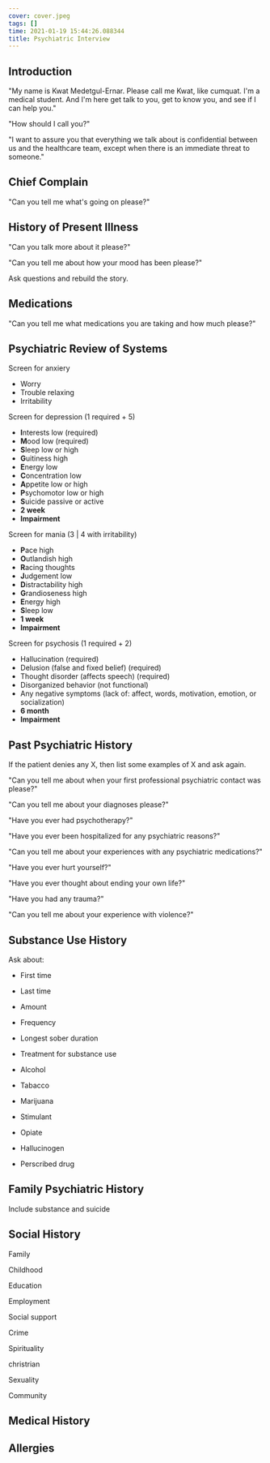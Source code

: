 ```yaml
---
cover: cover.jpeg
tags: []
time: 2021-01-19 15:44:26.088344
title: Psychiatric Interview
---
```


## Introduction

"My name is Kwat Medetgul-Ernar. Please call me Kwat, like cumquat. I'm a medical student. And I'm here get talk to you, get to know you, and see if I can help you."

"How should I call you?"

"I want to assure you that everything we talk about is confidential between us and the healthcare team, except when there is an immediate threat to someone."

## Chief Complain

"Can you tell me what's going on please?"

## History of Present Illness

"Can you talk more about it please?"

"Can you tell me about how your mood has been please?"

Ask questions and rebuild the story.

## Medications

"Can you tell me what medications you are taking and how much please?"

## Psychiatric Review of Systems

Screen for anxiery

- Worry
- Trouble relaxing
- Irritability

Screen for depression (1 required + 5)

- **I**nterests low (required)
- **M**ood low (required)
- **S**leep low or high
- **G**uitiness high
- **E**nergy low
- **C**oncentration low
- **A**ppetite low or high
- **P**sychomotor low or high
- **S**uicide passive or active
- **2 week**
- **Impairment**

Screen for mania (3 | 4 with irritability)

- **P**ace high
- **O**utlandish high
- **R**acing thoughts
- **J**udgement low
- **D**istractability high
- **G**randioseness high
- **E**nergy high
- **S**leep low
- **1 week**
- **Impairment**

Screen for psychosis (1 required + 2)

- Hallucination (required)
- Delusion (false and fixed belief) (required)
- Thought disorder (affects speech) (required)
- Disorganized behavior (not functional)
- Any negative symptoms (lack of: affect, words, motivation, emotion, or socialization)
- **6 month**
- **Impairment**

## Past Psychiatric History

If the patient denies any X, then list some examples of X and ask again.

"Can you tell me about when your first professional psychiatric contact was please?"

"Can you tell me about your diagnoses please?"

"Have you ever had psychotherapy?"

"Have you ever been hospitalized for any psychiatric reasons?"

"Can you tell me about your experiences with any psychiatric medications?"

"Have you ever hurt yourself?"

"Have you ever thought about ending your own life?"

"Have you had any trauma?"

"Can you tell me about your experience with violence?"

## Substance Use History

Ask about:

- First time
- Last time
- Amount
- Frequency
- Longest sober duration
- Treatment for substance use

- Alcohol
- Tabacco
- Marijuana
- Stimulant
- Opiate
- Hallucinogen
- Perscribed drug

## Family Psychiatric History

Include substance and suicide

## Social History

Family

Childhood

Education

Employment

Social support

Crime

Spirituality

christrian

Sexuality

Community

## Medical History

## Allergies
